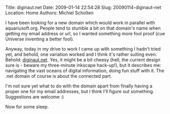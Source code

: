 Title: diginaut.net
Date: 2009-01-14 22:54:28
Slug: 20090114-diginaut-net
Location: Home
Authors: Michiel Scholten

<p>I have been looking for a new domain which would work in parallel with aquariusoft.org. People tend to stumble a bit on that domain's name when getting my email address or url, so I wanted something more fool proof (cue Universe inventing a better fool).</p>

<p>Anyway, today in my drive to work I came up with something I hadn't tried yet, and behold, one variation worked and I think it's rather suiting even. Behold: <a href="http://diginaut.net">diginaut.net</a>. Yes, it might be a bit cheesy (hell, the current design sure is - beware my three-minute inkscape hack-up!), but it describes me: navigating the vast oceans of digital information, doing fun stuff with it. The .net domain of course is about the connected part.</p>

<p>I'm not sure yet what to do with the domain apart from finally having a proper one for my email addresses, but I think I'll figure out something. Suggestions are welcome :)</p>

<p>Now for some sleep.</p>